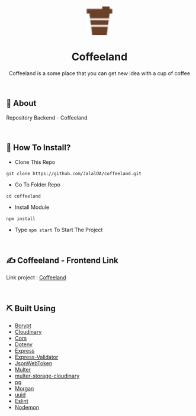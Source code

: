 <p align="center">
  <img src="./public/assets/img/logo.png" alt="coffeeland" width='70'>
</p>
<div align="center">
<h1>Coffeeland</h1>
<p>Coffeeland is a some place that you can get new idea with a cup of coffee</p>
<br>
</div>

## 📍 About

Repository Backend - Coffeeland

<br>

## 📌 How To Install?

- Clone This Repo

```
git clone https://github.com/JalalDA/coffeeland.git
```

- Go To Folder Repo

```
cd coffeeland
```

- Install Module

```
npm install
```

- Type `npm start` To Start The Project

<br/>

## ✍️ Coffeeland - Frontend Link

Link project : [Coffeeland](https://coffeelands-app.netlify.app)

<br>

## ⛏️ Built Using

- [Bcrypt](https://www.npmjs.com/package/bcrypt)
- [Cloudinary](https://www.npmjs.com/package/cloudinary)
- [Cors](https://www.npmjs.com/package/cors)
- [Dotenv](https://www.npmjs.com/package/dotenv)
- [Express](https://www.npmjs.com/package/express)
- [Express-Validator](https://www.npmjs.com/package/express-validator)
- [JsonWebToken](https://www.npmjs.com/package/jsonwebtoken)
- [Multer](https://www.npmjs.com/package/multer)
- [multer-storage-cloudinary](https://www.npmjs.com/package/multer-storage-cloudinary)
- [pg](https://www.npmjs.com/package/pg)
- [Morgan](https://www.npmjs.com/package/morgan)
- [uuid](https://www.npmjs.com/package/uuidv4)
- [Eslint](https://www.npmjs.com/package/eslint)
- [Nodemon](https://www.npmjs.com/package/nodemon)
